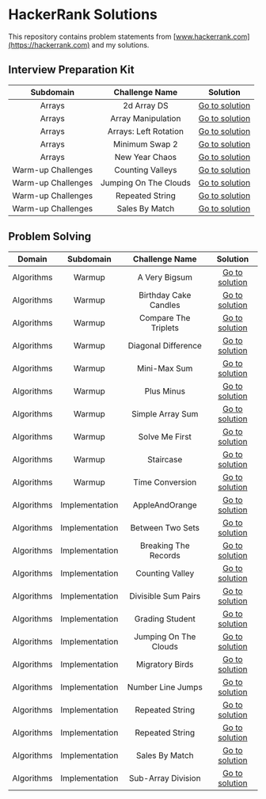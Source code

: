 # HackerRank Solutions

This repository contains problem statements from [www.hackerrank.com](https://hackerrank.com) and my solutions.

## Interview Preparation Kit

|     Subdomain      |    Challenge Name     |                                                                             Solution                                                                             |
| :----------------: | :-------------------: | :--------------------------------------------------------------------------------------------------------------------------------------------------------------: |
|       Arrays       |      2d Array DS      |            [Go to solution](https://github.com/ByteBanana/HackerRankSolutions/blob/main/Interview%20Prepare%20Kit/Arrays/2dArray-DS/Solution.java)            |
|       Arrays       |  Array Manipulation   |        [Go to solution](https://github.com/ByteBanana/HackerRankSolutions/blob/main/Interview%20Prepare%20Kit/Arrays/ArrayManipulation/Solution.java)         |
|       Arrays       | Arrays: Left Rotation |       [Go to solution](https://github.com/ByteBanana/HackerRankSolutions/blob/main/Interview%20Prepare%20Kit/Arrays/Arrays-LeftRotation/Solution.java)        |
|       Arrays       |    Minimum Swap 2     |           [Go to solution](https://github.com/ByteBanana/HackerRankSolutions/blob/main/Interview%20Prepare%20Kit/Arrays/MinimumSwap2/Solution.java)           |
|       Arrays       |    New Year Chaos     |           [Go to solution](https://github.com/ByteBanana/HackerRankSolutions/blob/main/Interview%20Prepare%20Kit/Arrays/NewYearChaos/Solution.java)           |
| Warm-up Challenges |   Counting Valleys    |  [Go to solution](https://github.com/ByteBanana/HackerRankSolutions/blob/main/Interview%20Prepare%20Kit/Warm-up%20Challenges/CountingValleys/Solution.java)   |
| Warm-up Challenges | Jumping On The Clouds | [Go to solution](https://github.com/ByteBanana/HackerRankSolutions/blob/main/Interview%20Prepare%20Kit/Warm-up%20Challenges/JumpingOnTheClouds/Solution.java) |
| Warm-up Challenges |    Repeated String    |   [Go to solution](https://github.com/ByteBanana/HackerRankSolutions/blob/main/Interview%20Prepare%20Kit/Warm-up%20Challenges/RepeatedString/Solution.java)   |
| Warm-up Challenges |    Sales By Match     |    [Go to solution](https://github.com/ByteBanana/HackerRankSolutions/blob/main/Interview%20Prepare%20Kit/Warm-up%20Challenges/SalesByMatch/Solution.java)    |

## Problem Solving
|Domain|     Subdomain      |    Challenge Name     |                                                                             Solution                                                                             |
| :----------------: | :----------------: | :-------------------: | :--------------------------------------------------------------------------------------------------------------------------------------------------------------: |
|Algorithms|Warmup|A Very Bigsum|[Go to solution](https://github.com/ByteBanana/HackerRankSolutions/blob/main/Problem%20Solving/Algorithms/Warmup/AVeryBigSum/Solution.cpp)|
|Algorithms|Warmup|Birthday Cake Candles|[Go to solution](https://github.com/ByteBanana/HackerRankSolutions/blob/main/Problem%20Solving/Algorithms/Warmup/BirthdayCakeCandles/Solution.cpp)|
|Algorithms|Warmup|Compare The Triplets|[Go to solution](https://github.com/ByteBanana/HackerRankSolutions/blob/main/Problem%20Solving/Algorithms/Warmup/CompareTheTriplets/Solution.cpp)|
|Algorithms|Warmup|Diagonal Difference|[Go to solution](https://github.com/ByteBanana/HackerRankSolutions/blob/main/Problem%20Solving/Algorithms/Warmup/DiagonalDifference/Solution.cpp)|
|Algorithms|Warmup|Mini-Max Sum|[Go to solution](https://github.com/ByteBanana/HackerRankSolutions/blob/main/Problem%20Solving/Algorithms/Warmup/Mini-MaxSum/Solution.cpp)|
|Algorithms|Warmup|Plus Minus|[Go to solution](https://github.com/ByteBanana/HackerRankSolutions/blob/main/Problem%20Solving/Algorithms/Warmup/PlusMinus/Solution.cpp)|
|Algorithms|Warmup|Simple Array Sum|[Go to solution](https://github.com/ByteBanana/HackerRankSolutions/blob/main/Problem%20Solving/Algorithms/Warmup/SimpleArraySum/Solution.cpp)|
|Algorithms|Warmup|Solve Me First|[Go to solution](https://github.com/ByteBanana/HackerRankSolutions/blob/main/Problem%20Solving/Algorithms/Warmup/SolveMeFirst/Solution.cpp)|
|Algorithms|Warmup|Staircase|[Go to solution](https://github.com/ByteBanana/HackerRankSolutions/blob/main/Problem%20Solving/Algorithms/Warmup/Staircase/Solution.cpp)|
|Algorithms|Warmup|Time Conversion|[Go to solution](https://github.com/ByteBanana/HackerRankSolutions/blob/main/Problem%20Solving/Algorithms/Warmup/TimeConversion/Solution.cpp)|
|Algorithms|Implementation|AppleAndOrange|[Go to solution](https://github.com/ByteBanana/HackerRankSolutions/blob/main/Problem%20Solving/Algorithms/Implementation/AppleAndOrange/Solution.cpp)|
|Algorithms|Implementation|Between Two Sets|[Go to solution](https://github.com/ByteBanana/HackerRankSolutions/blob/main/Problem%20Solving/Algorithms/Implementation/BetweenTwoSets/Solution.cpp)|
|Algorithms|Implementation|Breaking The Records|[Go to solution](https://github.com/ByteBanana/HackerRankSolutions/blob/main/Problem%20Solving/Algorithms/Implementation/BreakingTheRecords/Solution.cpp)|
|Algorithms|Implementation|Counting Valley|[Go to solution](https://github.com/ByteBanana/HackerRankSolutions/blob/main/Problem%20Solving/Algorithms/Implementation/CountingValley/Solution.java)|
|Algorithms|Implementation|Divisible Sum Pairs|[Go to solution](https://github.com/ByteBanana/HackerRankSolutions/blob/main/Problem%20Solving/Algorithms/Implementation/DivisibleSumPairs/Solution.cpp)|
|Algorithms|Implementation|Grading Student|[Go to solution](https://github.com/ByteBanana/HackerRankSolutions/blob/main/Problem%20Solving/Algorithms/Implementation/GradingStudent/Solution.cpp)|
|Algorithms|Implementation|Jumping On The Clouds|[Go to solution](https://github.com/ByteBanana/HackerRankSolutions/blob/main/Problem%20Solving/Algorithms/Implementation/JumpingOnTheClouds/Solution.java)|
|Algorithms|Implementation|Migratory Birds|[Go to solution](https://github.com/ByteBanana/HackerRankSolutions/blob/main/Problem%20Solving/Algorithms/Implementation/MigratoryBirds/Solution.cpp)|
|Algorithms|Implementation|Number Line Jumps|[Go to solution](https://github.com/ByteBanana/HackerRankSolutions/blob/main/Problem%20Solving/Algorithms/Implementation/NumberLineJumps/Solution.cpp)|
|Algorithms|Implementation|Repeated String|[Go to solution](https://github.com/ByteBanana/HackerRankSolutions/blob/main/Problem%20Solving/Algorithms/Implementation/RepeatedString/Solution.java)|
|Algorithms|Implementation|Repeated String|[Go to solution](https://github.com/ByteBanana/HackerRankSolutions/blob/main/Problem%20Solving/Algorithms/Implementation/RepeatedString/Solution.cpp)|
|Algorithms|Implementation|Sales By Match|[Go to solution](https://github.com/ByteBanana/HackerRankSolutions/blob/main/Problem%20Solving/Algorithms/Implementation/SalesByMatch/Solution.java)|
|Algorithms|Implementation|Sub-Array Division|[Go to solution](https://github.com/ByteBanana/HackerRankSolutions/blob/main/Problem%20Solving/Algorithms/Implementation/Sub-ArrayDivision/Solution.cpp)|




















